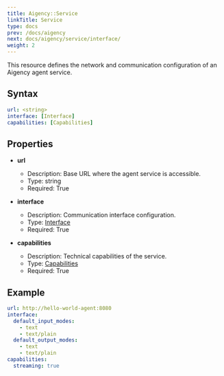 ```yaml
---
title: Aigency::Service
linkTitle: Service
type: docs
prev: /docs/aigency
next: docs/aigency/service/interface/
weight: 2
---
```


This resource defines the network and communication configuration of an Aigency agent service.

## Syntax
```yaml
url: <string>
interface: [Interface]
capabilities: [Capabilities]
```

## Properties
- **url**
  - Description: Base URL where the agent service is accessible.
  - Type: string
  - Required: True

- **interface**
  - Description: Communication interface configuration.
  - Type: [Interface](/docs/aigency/service/interface/)
  - Required: True

- **capabilities**
  - Description: Technical capabilities of the service.
  - Type: [Capabilities](/docs/aigency/service/capabilities/)
  - Required: True

## Example
```yaml
url: http://hello-world-agent:8080
interface:
  default_input_modes:
    - text
    - text/plain
  default_output_modes:
    - text
    - text/plain
capabilities:
  streaming: true
```
